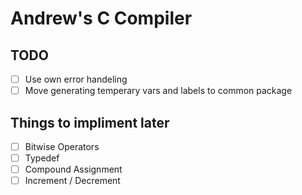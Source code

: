 # Andrew's C Compiler

## TODO
- [ ] Use own error handeling
- [ ] Move generating temperary vars and labels to common package

## Things to impliment later
- [ ] Bitwise Operators
- [ ] Typedef
- [ ] Compound Assignment
- [ ] Increment / Decrement